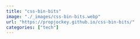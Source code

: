 ```yaml
---
title: "css-bin-bits"
image: "./_images/css-bin-bits.webp"
url: "https://propjockey.github.io/css-bin-bits/"
categories: ["tech"]
---
```

